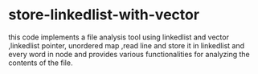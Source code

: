 # store-linkedlist-with-vector
this code implements a file analysis tool using linkedlist and vector ,linkedlist pointer, unordered map ,read line and store it in linkedlist and every word in node  and provides various functionalities for analyzing the contents of the file.
